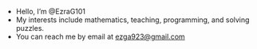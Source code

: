 - Hello, I’m @EzraG101
- My interests include mathematics, teaching, programming, and solving puzzles.
- You can reach me by email at ezga923@gmail.com

<!---
EzraG101/EzraG101 is a ✨ special ✨ repository because its `README.md` (this file) appears on your GitHub profile.
You can click the Preview link to take a look at your changes.
--->
